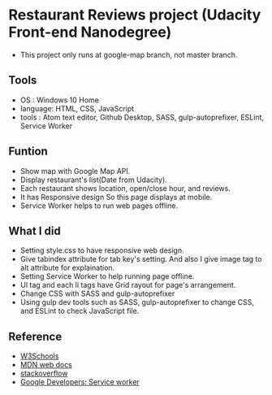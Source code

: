 # Restaurant Reviews project (Udacity Front-end Nanodegree)
- This project only runs at google-map branch, not master branch.
## Tools
- OS : Windows 10 Home
- language: HTML, CSS, JavaScript
- tools : Atom text editor, Github Desktop, SASS, gulp-autoprefixer, ESLint, Service Worker

## Funtion
- Show map with Google Map API.
- Display restaurant's list(Date from Udacity).
- Each restaurant shows location, open/close hour, and reviews.
- It has Responsive design So this page displays at mobile.
- Service Worker helps to run web pages offline.

## What I did
- Setting style.css to have responsive web design.
- Give tabindex attribute for tab key's setting. And also I give image tag to alt attribute for explaination.
- Setting Service Worker to help running page offline.
- Ul tag and each li tags have Grid rayout for page's arrangement.
- Change CSS with SASS and gulp-autoprefixer
- Using gulp dev tools such as SASS, gulp-autoprefixer to change CSS, and ESLint to check JavaScript file.


## Reference
- [W3Schools](https://www.w3schools.com/)
- [MDN web docs](https://developer.mozilla.org/ko/)
- [stackoverflow](https://stackoverflow.com/)
- [Google Developers: Service worker](https://developers.google.com/web/fundamentals/primers/service-workers/?hl=ko)
